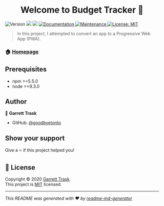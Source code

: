<h1 align="center">Welcome to Budget Tracker 👋</h1>
<p>
  <img alt="Version" src="https://img.shields.io/badge/version-1.0.0-blue.svg?cacheSeconds=2592000" />
  <img src="https://img.shields.io/badge/npm-%3E%3D5.5.0-blue.svg" />
  <img src="https://img.shields.io/badge/node-%3E%3D9.3.0-blue.svg" />
  <a href="https://github.com/goodbyetonto/budgetTracker/blob/master/README.md" target="_blank">
    <img alt="Documentation" src="https://img.shields.io/badge/documentation-yes-brightgreen.svg" />
  </a>
  <a href="https://github.com/kefranabg/readme-md-generator/graphs/commit-activity" target="_blank">
    <img alt="Maintenance" src="https://img.shields.io/badge/Maintained%3F-yes-green.svg" />
  </a>
  <a href="https://github.com/goodbyetonto/budgetTracker/blob/master/LICENSE" target="_blank">
    <img alt="License: MIT" src="https://img.shields.io/github/license/goodbyetonto/Budget Tracker" />
  </a>
</p>

> In this project, I attempted to convert an app to a Progressive Web App (PWA). 

### 🏠 [Homepage](https://github.com/goodbyetonto/budgetTracker)

## Prerequisites

- npm >=5.5.0
- node >=9.3.0

## Author

👤 **Garrett Trask**

* GitHub: [@goodbyetonto](https://github.com/goodbyetonto)

## Show your support

Give a ⭐️ if this project helped you!

## 📝 License

Copyright © 2020 [Garrett Trask](https://github.com/goodbyetonto).<br />
This project is [MIT](https://github.com/goodbyetonto/budgetTracker/blob/master/LICENSE) licensed.

***
_This README was generated with ❤️ by [readme-md-generator](https://github.com/kefranabg/readme-md-generator)_
